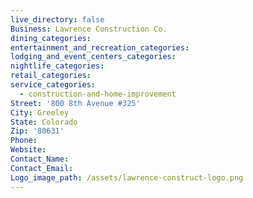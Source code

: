 ```yaml
---
live_directory: false
Business: Lawrence Construction Co.
dining_categories:
entertainment_and_recreation_categories:
lodging_and_event_centers_categories:
nightlife_categories:
retail_categories:
service_categories:
  - construction-and-home-improvement
Street: '800 8th Avenue #325'
City: Greeley
State: Colorado
Zip: '80631'
Phone:
Website:
Contact_Name:
Contact_Email:
Logo_image_path: /assets/lawrence-construct-logo.png
---
```


